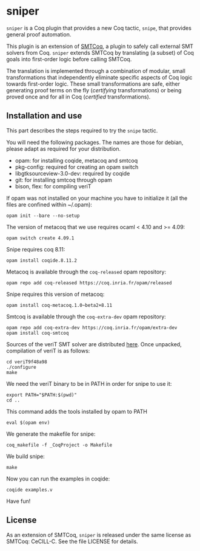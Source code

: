 # sniper

`sniper` is a Coq plugin that provides a new Coq tactic, `snipe`, that
provides general proof automation.

This plugin is an extension of [SMTCoq](https://smtcoq.github.io), a
plugin to safely call external SMT solvers from Coq. `sniper` extends
SMTCoq by translating (a subset) of Coq goals into first-order logic
before calling SMTCoq.

The translation is implemented through a combination of modular, small
transformations that independently eliminate specific aspects of Coq
logic towards first-order logic. These small transformations are safe,
either generating proof terms on the fly (*certifying* transformations)
or being proved once and for all in Coq (*certified* transformations).


## Installation and use

This part describes the steps required to try the `snipe` tactic.

You will need the following packages. The names are those for debian, please adapt as required for your distribution.
- opam: for installing coqide, metacoq and smtcoq
- pkg-config: required for creating an opam switch
- libgtksourceview-3.0-dev: required by coqide
- git: for installing smtcoq through opam
- bison, flex: for compiling veriT

If opam was not installed on your machine you have to initialize it (all the files are confined within ~/.opam):
```
opam init --bare --no-setup
```

The version of metacoq that we use requires ocaml < 4.10 and >= 4.09:
```
opam switch create 4.09.1
```

Snipe requires coq 8.11:
```
opam install coqide.8.11.2
```

Metacoq is available through the `coq-released` opam repository:
```
opam repo add coq-released https://coq.inria.fr/opam/released
```

Snipe requires this version of metacoq:
```
opam install coq-metacoq.1.0~beta2+8.11
```

Smtcoq is available through the `coq-extra-dev` opam repository:
```
opam repo add coq-extra-dev https://coq.inria.fr/opam/extra-dev
opam install coq-smtcoq
```

Sources of the veriT SMT solver are distributed
[here](https://www.lri.fr/~keller/Documents-recherche/Smtcoq/veriT9f48a98.tar.gz).
Once unpacked, compilation of veriT is as follows:
```
cd veriT9f48a98
./configure
make
```

We need the veriT binary to be in PATH in order for snipe to use it:
```
export PATH="$PATH:$(pwd)"
cd ..
```

This command adds the tools installed by opam to PATH
```
eval $(opam env)
```

We generate the makefile for snipe:
```
coq_makefile -f _CoqProject -o Makefile
```

We build snipe:
```
make
```

Now you can run the examples in coqide:
```
coqide examples.v
```

Have fun!


## License
As an extension of SMTCoq, `sniper` is released under the same license
as SMTCoq: CeCILL-C. See the file LICENSE for details.
